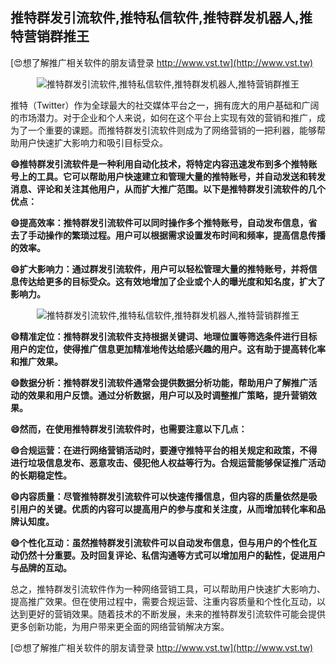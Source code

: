 ## **推特群发引流软件,推特私信软件,推特群发机器人,推特营销群推王**

[😍想了解推广相关软件的朋友请登录 http://www.vst.tw](http://www.vst.tw)

 <center><img src="https://vst.tw/MP4/tuiguang/png/2.png" alt="推特群发引流软件,推特私信软件,推特群发机器人,推特营销群推王"></center>

推特（Twitter）作为全球最大的社交媒体平台之一，拥有庞大的用户基础和广阔的市场潜力。对于企业和个人来说，如何在这个平台上实现有效的营销和推广，成为了一个重要的课题。而推特群发引流软件则成为了网络营销的一把利器，能够帮助用户快速扩大影响力和吸引目标受众。

**😄推特群发引流软件是一种利用自动化技术，将特定内容迅速发布到多个推特账号上的工具。它可以帮助用户快速建立和管理大量的推特账号，并自动发送和转发消息、评论和关注其他用户，从而扩大推广范围。以下是推特群发引流软件的几个优点：**

**😄提高效率：推特群发引流软件可以同时操作多个推特账号，自动发布信息，省去了手动操作的繁琐过程。用户可以根据需求设置发布时间和频率，提高信息传播的效率。**

**😄扩大影响力：通过群发引流软件，用户可以轻松管理大量的推特账号，并将信息传达给更多的目标受众。这有效地增加了企业或个人的曝光度和知名度，扩大了影响力。**

 <center><img src="https://vst.tw/MP4/tuiguang/png/2.png" alt="推特群发引流软件,推特私信软件,推特群发机器人,推特营销群推王"></center>

**😄精准定位：推特群发引流软件支持根据关键词、地理位置等筛选条件进行目标用户的定位，使得推广信息更加精准地传达给感兴趣的用户。这有助于提高转化率和推广效果。**

**😄数据分析：推特群发引流软件通常会提供数据分析功能，帮助用户了解推广活动的效果和用户反馈。通过分析数据，用户可以及时调整推广策略，提升营销效果。**

**😄然而，在使用推特群发引流软件时，也需要注意以下几点：**

**😄合规运营：在进行网络营销活动时，要遵守推特平台的相关规定和政策，不得进行垃圾信息发布、恶意攻击、侵犯他人权益等行为。合规运营能够保证推广活动的长期稳定性。**

**😄内容质量：尽管推特群发引流软件可以快速传播信息，但内容的质量依然是吸引用户的关键。优质的内容可以提高用户的参与度和关注度，从而增加转化率和品牌认知度。**

**😄个性化互动：虽然推特群发引流软件可以自动发布信息，但与用户的个性化互动仍然十分重要。及时回复评论、私信沟通等方式可以增加用户的黏性，促进用户与品牌的互动。**

总之，推特群发引流软件作为一种网络营销工具，可以帮助用户快速扩大影响力、提高推广效果。但在使用过程中，需要合规运营、注重内容质量和个性化互动，以达到更好的营销效果。随着技术的不断发展，未来的推特群发引流软件可能会提供更多创新功能，为用户带来更全面的网络营销解决方案。

[😍想了解推广相关软件的朋友请登录 http://www.vst.tw](http://www.vst.tw)



